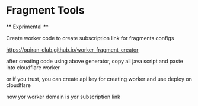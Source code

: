 # Fragment Tools

** Exprimental **

Create worker code to create subscription link for fragments configs


https://opiran-club.github.io/worker_fragment_creator

after creating code using above generator, copy all java script and paste into cloudflare worker 

or if you trust, you can create api key for creating worker and use deploy on cloudflare

now yor worker domain is yor subscription link

